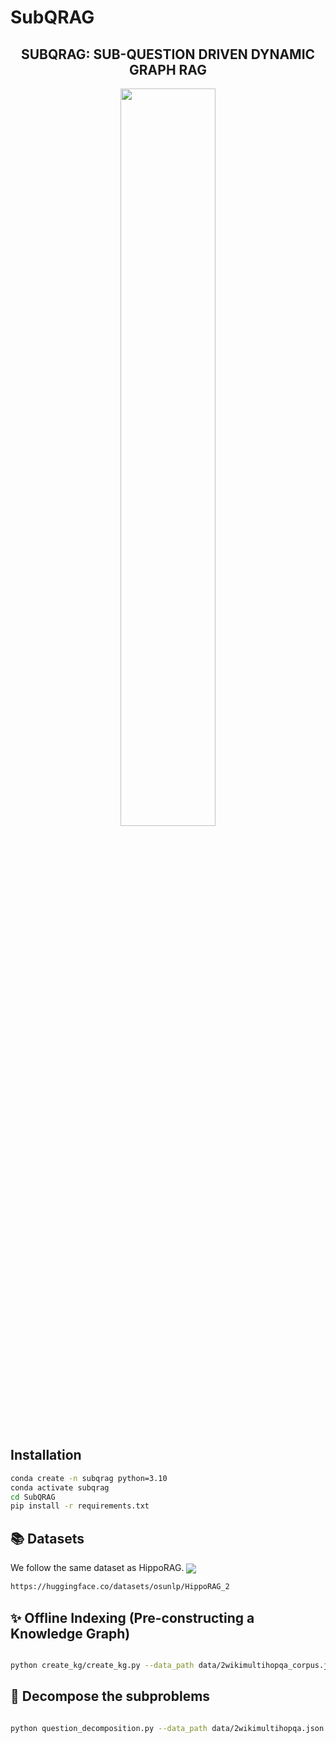 # SubQRAG
<h2 align="center">SUBQRAG: SUB-QUESTION DRIVEN DYNAMIC GRAPH RAG</h3>

<p align="center">
  <img src="image/image.png" width="55%" style="max-width: 300px;">
</p>


## Installation

```sh
conda create -n subqrag python=3.10
conda activate subqrag
cd SubQRAG
pip install -r requirements.txt
```
## 📚 Datasets
We follow the same dataset as HippoRAG. 
[<img align="center" src="https://img.shields.io/badge/🤗 Dataset-HippoRAG 2-yellow" />](https://huggingface.co/datasets/osunlp/HippoRAG_2/tree/main)

```sh
https://huggingface.co/datasets/osunlp/HippoRAG_2

```
## ✨ Offline Indexing (Pre-constructing a Knowledge Graph)

```sh

python create_kg/create_kg.py --data_path data/2wikimultihopqa_corpus.json --out_path data/kg/2wikimultihopqa_corpus.pkl   --ckpt_path /data/kg/2wikimultihopqa_corpus.pkl 

```
## 🚀 Decompose the subproblems

```sh

python question_decomposition.py --data_path data/2wikimultihopqa.json --out_path decompose_data/decompose_2wikimultihopqa.jsonl

```